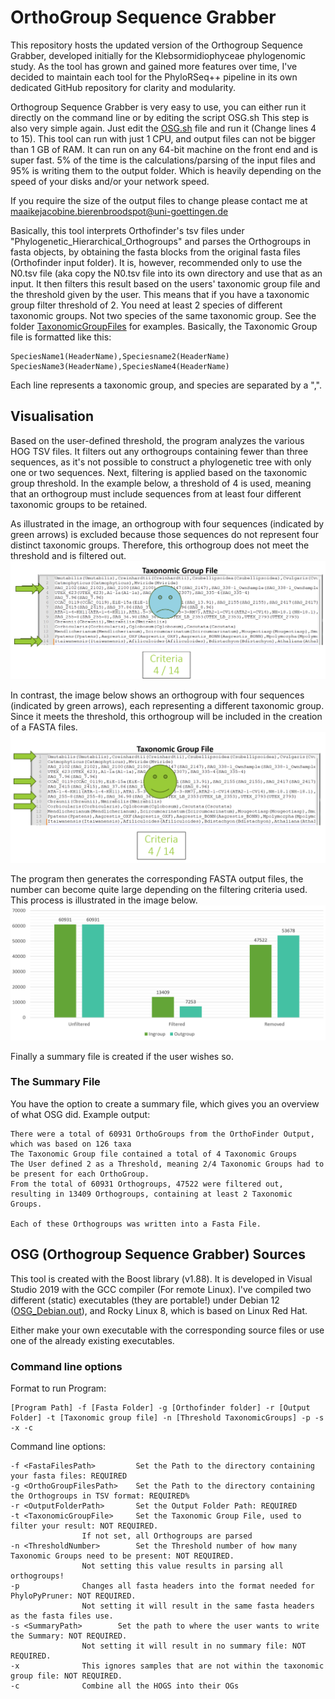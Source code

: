 # OrthoGroup Sequence Grabber
This repository hosts the updated version of the Orthogroup Sequence Grabber, developed initially for the Klebsormidiophyceae phylogenomic study. As the tool has grown and gained more features over time, I've decided to maintain each tool for the PhyloRSeq++ pipeline in its own dedicated GitHub repository for clarity and modularity.

Orthogroup Sequence Grabber is very easy to use, you can either run it directly on the command line or by editing the script OSG.sh
This step is also very simple again. Just edit the [OSG.sh](https://github.com/mjbieren/Phylogenomics_klebsormidiophyceae/blob/main/Scripts/10_OrthogroupSequenceGrabber_OSG/OSG_Gandalf.sh) file and run it (Change lines 4 to 15).
This tool can run with just 1 CPU, and output files can not be bigger than 1 GB of RAM. It can run on any 64-bit machine on the front end and is super fast. 5% of the time is the calculations/parsing of the input files and 95% is writing them to the output folder. Which is heavily depending on the speed of your disks and/or your network speed.

If you require the size of the output files to change please contact me at maaikejacobine.bierenbroodspot@uni-goettingen.de



Basically, this tool interprets Orthofinder's tsv files under "Phylogenetic_Hierarchical_Orthogroups" and parses the Orthogroups in fasta objects, by obtaining the fasta blocks from the original fasta files (Orthofinder input folder). 
It is, however, recommended only to use the N0.tsv file (aka copy the N0.tsv file into its own directory and use that as an input.
It then filters this result based on the users' taxonomic group file and the threshold given by the user. This means that if you have a taxonomic group filter threshold of 2. You need at least 2 species of different taxonomic groups. Not two species of the same taxonomic group. See the folder [TaxonomicGroupFiles](https://github.com/mjbieren/OrthoGroup_Sequence_Grabber/upload/main/TaxonomicGroupFiles) for examples.
Basically, the Taxonomic Group file is formatted like this:
```
SpeciesName1(HeaderName),Speciesname2(HeaderName)
SpeciesName3(HeaderName),SpeciesName4(HeaderName)
```
Each line represents a taxonomic group, and species are separated by a ",".

## Visualisation
Based on the user-defined threshold, the program analyzes the various HOG TSV files. It filters out any orthogroups containing fewer than three sequences, as it's not possible to construct a phylogenetic tree with only one or two sequences.
Next, filtering is applied based on the taxonomic group threshold. In the example below, a threshold of 4 is used, meaning that an orthogroup must include sequences from at least four different taxonomic groups to be retained.

As illustrated in the image, an orthogroup with four sequences (indicated by green arrows) is excluded because those sequences do not represent four distinct taxonomic groups. Therefore, this orthogroup does not meet the threshold and is filtered out.
![alt text](https://github.com/mjbieren/OrthoGroup_Sequence_Grabber/blob/main/Sources/Images/OSG_Bad.PNG?raw=True "BAD_Filter")

In contrast, the image below shows an orthogroup with four sequences (indicated by green arrows), each representing a different taxonomic group. Since it meets the threshold, this orthogroup will be included in the creation of a FASTA files.
![alt text](https://github.com/mjbieren/OrthoGroup_Sequence_Grabber/blob/main/Sources/Images/OSG_Good.PNG?raw=True "GOOD_Filter")

The program then generates the corresponding FASTA output files, the number can become quite large depending on the filtering criteria used. This process is illustrated in the image below.
![alt text](https://github.com/mjbieren/OrthoGroup_Sequence_Grabber/blob/main/Sources/Images/OSG_Filtered.PNG?raw=True "Filtered")

Finally a summary file is created if the user wishes so.

### The Summary File
You have the option to create a summary file, which gives you an overview of what OSG did. Example output:

```
There were a total of 60931 OrthoGroups from the OrthoFinder Output, which was based on 126 taxa 
The Taxonomic Group file contained a total of 4 Taxonomic Groups
The User defined 2 as a Threshold, meaning 2/4 Taxonomic Groups had to be present for each OrthoGroup.
From the total of 60931 Orthogroups, 47522 were filtered out, resulting in 13409 Orthogroups, containing at least 2 Taxonomic Groups.

Each of these Orthogroups was written into a Fasta File.

```

## OSG (Orthogroup Sequence Grabber) Sources
This tool is created with the Boost library (v1.88). It is developed in Visual Studio 2019 with the GCC compiler (For remote Linux).  I've compiled two different (static) executables (they are portable!) under Debian 12 ([OSG_Debian.out]([https://github.com/mjbieren/Phylogenomics_klebsormidiophyceae/tree/main/Executables/OSG](https://github.com/mjbieren/OrthoGroup_Sequence_Grabber/tree/main/Executables))), and Rocky Linux 8, which is based on Linux Red Hat.

Either make your own executable with the corresponding source files or use one of the already existing executables.


### Command line options
Format to run Program:
```
[Program Path] -f [Fasta Folder] -g [Orthofinder folder] -r [Output Folder] -t [Taxonomic group file] -n [Threshold TaxonomicGroups] -p -s -x -c
```

Command line options:
```
-f <FastaFilesPath> 		Set the Path to the directory containing your fasta files: REQUIRED
-g <OrthoGroupFilesPath>	Set the Path to the directory containing the Orthogroups in TSV format: REQUIRED%
-r <OutputFolderPath>		Set the Output Folder Path: REQUIRED
-t <TaxonomicGroupFile>		Set the Taxonomic Group File, used to filter your result: NOT REQUIRED. 
				If not set, all Orthogroups are parsed
-n <ThresholdNumber>		Set the Threshold number of how many Taxonomic Groups need to be present: NOT REQUIRED.
				Not setting this value results in parsing all orthogroups!
-p				Changes all fasta headers into the format needed for PhyloPyPruner: NOT REQUIRED. 
				Not setting it will result in the same fasta headers as the fasta files use.
-s <SummaryPath>		Set the path to where the user wants to write the Summary: NOT REQUIRED. 
				Not setting it will result in no summary file: NOT REQUIRED.
-x				This ignores samples that are not within the taxonomic group file: NOT REQUIRED.
-c				Combine all the HOGS into their OGs
```
